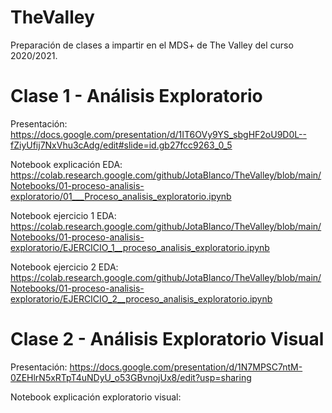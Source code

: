 # TheValley
Preparación de clases a impartir en  el MDS+ de The Valley del curso 2020/2021.

# Clase 1 - Análisis Exploratorio
Presentación: https://docs.google.com/presentation/d/1IT6OVy9YS_sbgHF2oU9D0L--fZiyUfij7NxVhu3cAdg/edit#slide=id.gb27fcc9263_0_5

Notebook explicación EDA: https://colab.research.google.com/github/JotaBlanco/TheValley/blob/main/Notebooks/01-proceso-analisis-exploratorio/01___Proceso_analisis_exploratorio.ipynb

Notebook ejercicio 1 EDA: https://colab.research.google.com/github/JotaBlanco/TheValley/blob/main/Notebooks/01-proceso-analisis-exploratorio/EJERCICIO_1__proceso_analisis_exploratorio.ipynb

Notebook ejercicio 2 EDA: https://colab.research.google.com/github/JotaBlanco/TheValley/blob/main/Notebooks/01-proceso-analisis-exploratorio/EJERCICIO_2__proceso_analisis_exploratorio.ipynb


# Clase 2 - Análisis Exploratorio Visual
Presentación: https://docs.google.com/presentation/d/1N7MPSC7ntM-0ZEHlrN5xRTpT4uNDyU_o53GBvnojUx8/edit?usp=sharing

Notebook explicación exploratorio visual:
